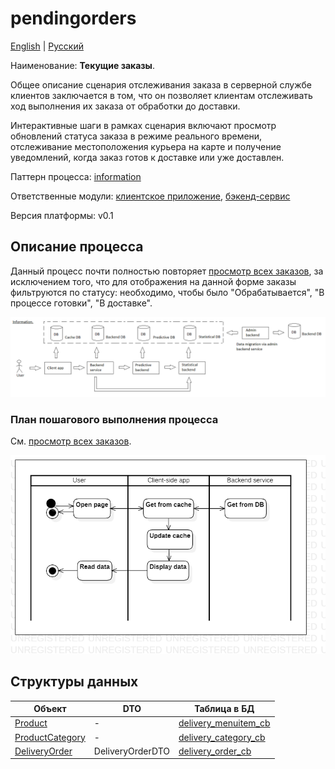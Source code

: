 # pendingorders

[English](pendingorders.md) | [Русский](pendingorders.ru.md)

Наименование: **Текущие заказы**.

Общее описание сценария отслеживания заказа в серверной службе клиентов заключается в том, что он позволяет клиентам отслеживать ход выполнения их заказа от обработки до доставки.

Интерактивные шаги в рамках сценария включают просмотр обновлений статуса заказа в режиме реального времени, отслеживание местоположения курьера на карте и получение уведомлений, когда заказ готов к доставке или уже доставлен.

Паттерн процесса: [information](../../processpatterns/information.md)

Ответственные модули: [клиентское приложение](../../frontend/customerclient.ru.md), [бэкенд-сервис](../../backend/customerbackend.ru.md)

Версия платформы: v0.1

## Описание процесса

Данный процесс почти полностью повторяет [просмотр всех заказов](../customer/orders.ru.md), за исключением того, что для отображения на данной форме заказы фильтруются по статусу: необходимо, чтобы было "Обрабатывается", "В процессе готовки", "В доставке".

![information_overall](../../img/processpatterns/information_overall.png)

### План пошагового выполнения процесса

См. [просмотр всех заказов](../customer/orders.ru.md).

![customer.allorders](../../img/activitydiagrams/customer.allorders.png)

## Структуры данных

| Объект | DTO | Таблица в БД |
| --- | ---- | --- |
| [Product](https://github.com/alexeysp11/workflow-lib/blob/main/src/Models/Business/Products/Product.cs) | - | [delivery_menuitem_cb](../../dbtables/customer/delivery_menuitem_cb.md) |
| [ProductCategory](https://github.com/alexeysp11/workflow-lib/blob/main/src/Models/Business/Products/ProductCategory.cs) | - | [delivery_category_cb](../../dbtables/customer/delivery_category_cb.md) |
| [DeliveryOrder](https://github.com/alexeysp11/workflow-lib/blob/main/src/Models/Business/BusinessDocuments/DeliveryOrder.cs) | DeliveryOrderDTO | [delivery_order_cb](../../dbtables/customer/delivery_order_cb.md) |
